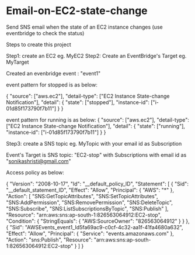 # Email-on-EC2-state-change
Send SNS email when the state of an EC2 instance changes (use eventbridge to check the status)


Steps to create this project

Step1: create an EC2 eg. MyEC2
Step2: Create an EventBridge's Target eg. MyTarget

Created an evenbridge event : "event1"

event pattern for stopped is as below:

{
  "source": ["aws.ec2"],
  "detail-type": ["EC2 Instance State-change Notification"],
  "detail": {
    "state": ["stopped"],
    "instance-id": ["i-01d85f173790f7b11"]
  }
}

event pattern for running is as below:
{
  "source": ["aws.ec2"],
  "detail-type": ["EC2 Instance State-change Notification"],
  "detail": {
    "state": ["running"],
    "instance-id": ["i-01d85f173790f7b11"]
  }
}



Step3: create a SNS topic eg. MyTopic with your email id as Subscription

Event's Target is SNS topic: "EC2-stop" with Subscriptions with email id as "sonikashristi@gmail.com"

Access policy as below:

{
  "Version": "2008-10-17",
  "Id": "__default_policy_ID",
  "Statement": [
    {
      "Sid": "__default_statement_ID",
      "Effect": "Allow",
      "Principal": {
        "AWS": "*"
      },
      "Action": [
        "SNS:GetTopicAttributes",
        "SNS:SetTopicAttributes",
        "SNS:AddPermission",
        "SNS:RemovePermission",
        "SNS:DeleteTopic",
        "SNS:Subscribe",
        "SNS:ListSubscriptionsByTopic",
        "SNS:Publish"
      ],
      "Resource": "arn:aws:sns:ap-south-1:826563064912:EC2-stop",
      "Condition": {
        "StringEquals": {
          "AWS:SourceOwner": "826563064912"
        }
      }
    },
    {
      "Sid": "AWSEvents_event1_Id5fa69ac9-c0cf-4c32-aa1f-41fa4680a632",
      "Effect": "Allow",
      "Principal": {
        "Service": "events.amazonaws.com"
      },
      "Action": "sns:Publish",
      "Resource": "arn:aws:sns:ap-south-1:826563064912:EC2-stop"
    }
  ]
}

